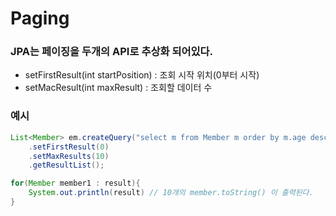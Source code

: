 # Paging 

### JPA는 페이징을 두개의 API로 추상화 되어있다.
- setFirstResult(int startPosition) : 조회 시작 위치(0부터 시작)
- setMacResult(int maxResult) : 조회할 데이터 수
  
### 예시
```java
List<Member> em.createQuery("select m from Member m order by m.age desc", Member.class)
    .setFirstResult(0)
    .setMaxResults(10)
    .getResultList();

for(Member member1 : result){
    System.out.println(result) // 10개의 member.toString() 이 출력된다.
}
```
